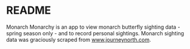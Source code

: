 # README
Monarch Monarchy is an app to view monarch butterfly sighting data - spring season only - and to record personal sightings. Monarch sighting data was graciously scraped from www.journeynorth.com.